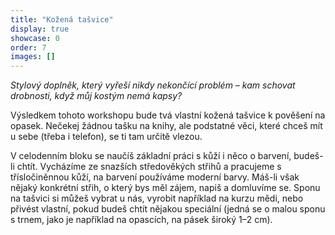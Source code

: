 ```yaml
---
title: "Kožená tašvice"
display: true
showcase: 0
order: 7
images: []
---
```

*Stylový doplněk, který vyřeší nikdy nekončící problém – kam schovat drobnosti, když můj kostým nemá kapsy?*

Výsledkem tohoto workshopu bude tvá vlastní kožená tašvice k pověšení na opasek. Nečekej žádnou tašku na knihy,
ale podstatné věci, které chceš mít u sebe (třeba i telefon), se ti tam určitě vlezou.

V celodenním bloku se naučíš základní práci s kůží i něco o barvení, budeš-li chtít. Vycházíme ze snazších středověkých
střihů a pracujeme s třísločiněnnou kůží, na barvení používáme moderní barvy. Máš-li však nějaký konkrétní střih,
o který bys měl zájem, napiš a domluvíme se. Sponu na tašvici si můžeš vybrat u nás, vyrobit například na kurzu mědi,
nebo přivést vlastní, pokud budeš chtít nějakou speciální (jedná se o malou sponu s trnem, jako je například na opascích,
na pásek široký 1–2 cm).
